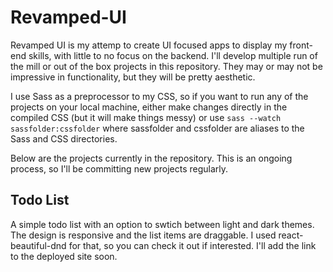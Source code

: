 # Revamped-UI

Revamped UI is my attemp to create UI focused apps to display my front-end skills, with little to no focus on the backend. I'll develop multiple run of the mill or
out of the box projects in this repository. They may or may not be impressive in functionality, but they will be pretty aesthetic.

I use Sass as a preprocessor to my CSS, so if you want to run any of the projects on your local machine, either make changes directly in the compiled CSS (but it will make
things messy) or use `sass --watch sassfolder:cssfolder` where sassfolder and cssfolder are aliases to the Sass and CSS directories.

Below are the projects currently in the repository. This is an ongoing process, so I'll be committing new projects regularly.

## Todo List
A simple todo list with an option to swtich between light and dark themes. The design is responsive and the list items are draggable. I used react-beautiful-dnd for that, 
so you can check it out if interested. I'll add the link to the deployed site soon.
